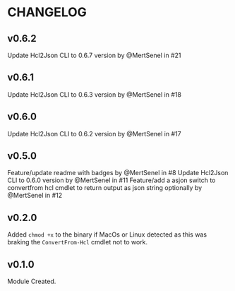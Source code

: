 # CHANGELOG
## v0.6.2

Update Hcl2Json CLI to 0.6.7 version by @MertSenel in #21

## v0.6.1

Update Hcl2Json CLI to 0.6.3 version by @MertSenel in #18

## v0.6.0

Update Hcl2Json CLI to 0.6.2 version by @MertSenel in #17

## v0.5.0

Feature/update readme with badges by @MertSenel in #8
Update Hcl2Json CLI to 0.6.0 version by @MertSenel in #11
Feature/add a asjon switch to convertfrom hcl cmdlet to return output as json string optionally by @MertSenel in #12

## v0.2.0

Added `chmod +x` to the binary if MacOs or Linux detected as this was braking the `ConvertFrom-Hcl` cmdlet not to work.

## v0.1.0

Module Created.
